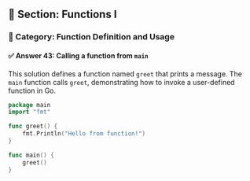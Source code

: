 ## 📘 Section: Functions I  
### 🔹 Category: Function Definition and Usage  
#### ✅ Answer 43: Calling a function from `main`

This solution defines a function named `greet` that prints a message. The `main` function calls `greet`, demonstrating how to invoke a user-defined function in Go.

```go
package main
import "fmt"

func greet() {
    fmt.Println("Hello from function!")
}

func main() {
    greet()
}
```
